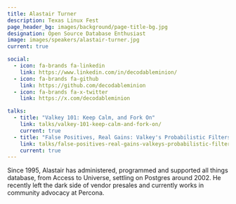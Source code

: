 ```yaml
---
title: Alastair Turner
description: Texas Linux Fest
page_header_bg: images/background/page-title-bg.jpg
designation: Open Source Database Enthusiast
image: images/speakers/alastair-turner.jpg
current: true

social:
  - icon: fa-brands fa-linkedin
    link: https://www.linkedin.com/in/decodableminion/
  - icon: fa-brands fa-github
    link: https://github.com/decodableminion
  - icon: fa-brands fa-x-twitter
    link: https://x.com/decodableminion

talks:
  - title: "Valkey 101: Keep Calm, and Fork On"
    link: talks/valkey-101-keep-calm-and-fork-on/
    current: true
  - title: "False Positives, Real Gains: Valkey's Probabilistic Filters"
    link: talks/false-positives-real-gains-valkeys-probabilistic-filters/
    current: true
---
```


Since 1995, Alastair has administered, programmed and supported all things database, from Access to Universe, settling on Postgres around 2002. He recently left the dark side of vendor presales and currently works in community advocacy at Percona.
